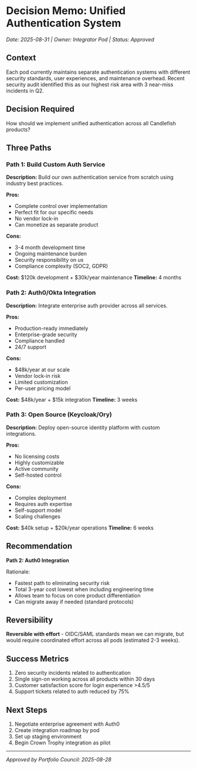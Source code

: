 # Decision Memo: Unified Authentication System
*Date: 2025-08-31 | Owner: Integrator Pod | Status: Approved*

## Context
Each pod currently maintains separate authentication systems with different security standards, user experiences, and maintenance overhead. Recent security audit identified this as our highest risk area with 3 near-miss incidents in Q2.

## Decision Required
How should we implement unified authentication across all Candlefish products?

## Three Paths

### Path 1: Build Custom Auth Service
**Description:** Build our own authentication service from scratch using industry best practices.

**Pros:**
- Complete control over implementation
- Perfect fit for our specific needs
- No vendor lock-in
- Can monetize as separate product

**Cons:**
- 3-4 month development time
- Ongoing maintenance burden
- Security responsibility on us
- Compliance complexity (SOC2, GDPR)

**Cost:** $120k development + $30k/year maintenance
**Timeline:** 4 months

### Path 2: Auth0/Okta Integration
**Description:** Integrate enterprise auth provider across all services.

**Pros:**
- Production-ready immediately
- Enterprise-grade security
- Compliance handled
- 24/7 support

**Cons:**
- $48k/year at our scale
- Vendor lock-in risk
- Limited customization
- Per-user pricing model

**Cost:** $48k/year + $15k integration
**Timeline:** 3 weeks

### Path 3: Open Source (Keycloak/Ory)
**Description:** Deploy open-source identity platform with custom integrations.

**Pros:**
- No licensing costs
- Highly customizable
- Active community
- Self-hosted control

**Cons:**
- Complex deployment
- Requires auth expertise
- Self-support model
- Scaling challenges

**Cost:** $40k setup + $20k/year operations
**Timeline:** 6 weeks

## Recommendation
**Path 2: Auth0 Integration**

Rationale:
- Fastest path to eliminating security risk
- Total 3-year cost lowest when including engineering time
- Allows team to focus on core product differentiation
- Can migrate away if needed (standard protocols)

## Reversibility
**Reversible with effort** - OIDC/SAML standards mean we can migrate, but would require coordinated effort across all pods (estimated 2-3 weeks).

## Success Metrics
1. Zero security incidents related to authentication
2. Single sign-on working across all products within 30 days
3. Customer satisfaction score for login experience >4.5/5
4. Support tickets related to auth reduced by 75%

## Next Steps
1. Negotiate enterprise agreement with Auth0
2. Create integration roadmap by pod
3. Set up staging environment
4. Begin Crown Trophy integration as pilot

---
*Approved by Portfolio Council: 2025-08-28*